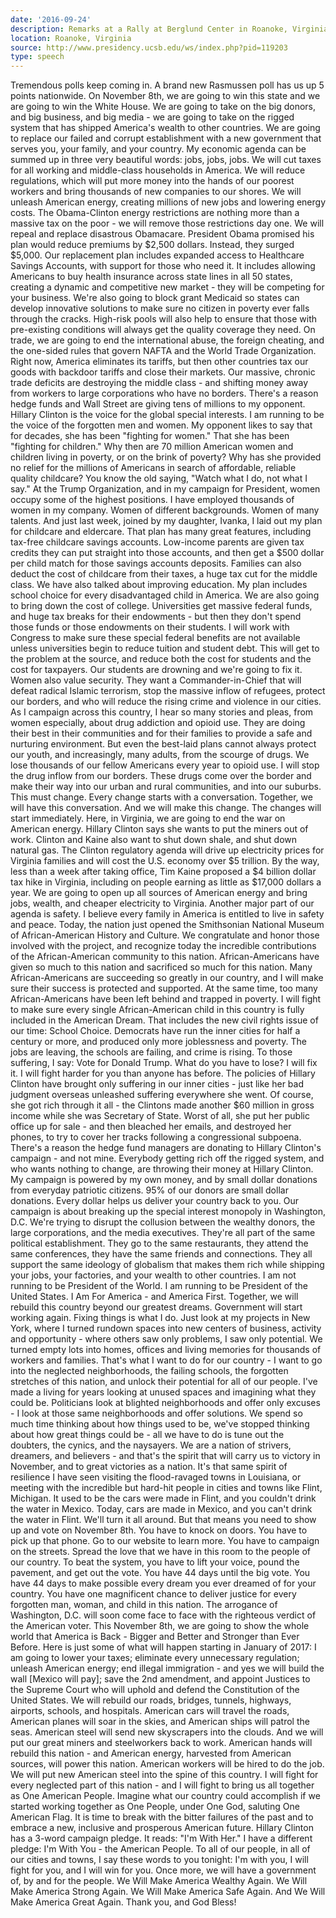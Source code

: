 ```yaml
---
date: '2016-09-24'
description: Remarks at a Rally at Berglund Center in Roanoke, Virginia
location: Roanoke, Virginia
source: http://www.presidency.ucsb.edu/ws/index.php?pid=119203
type: speech
---
```


Tremendous polls keep coming in. A brand new Rasmussen poll has us up 5 points nationwide. On November 8th, we are going to win this state and we are going to win the White House. We are going to take on the big donors, and big business, and big media - we are going to take on the rigged system that has shipped America's wealth to other countries. We are going to replace our failed and corrupt establishment with a new government that serves you, your family, and your country. My economic agenda can be summed up in three very beautiful words: jobs, jobs, jobs. We will cut taxes for all working and middle-class households in America. We will reduce regulations, which will put more money into the hands of our poorest workers and bring thousands of new companies to our shores. We will unleash American energy, creating millions of new jobs and lowering energy costs. The Obama-Clinton energy restrictions are nothing more than a massive tax on the poor - we will remove those restrictions day one. We will repeal and replace disastrous Obamacare. President Obama promised his plan would reduce premiums by $2,500 dollars. Instead, they surged $5,000. Our replacement plan includes expanded access to Healthcare Savings Accounts, with support for those who need it. It includes allowing Americans to buy health insurance across state lines in all 50 states, creating a dynamic and competitive new market - they will be competing for your business. We're also going to block grant Medicaid so states can develop innovative solutions to make sure no citizen in poverty ever falls through the cracks. High-risk pools will also help to ensure that those with pre-existing conditions will always get the quality coverage they need. On trade, we are going to end the international abuse, the foreign cheating, and the one-sided rules that govern NAFTA and the World Trade Organization. Right now, America eliminates its tariffs, but then other countries tax our goods with backdoor tariffs and close their markets. Our massive, chronic trade deficits are destroying the middle class - and shifting money away from workers to large corporations who have no borders. There's a reason hedge funds and Wall Street are giving tens of millions to my opponent. Hillary Clinton is the voice for the global special interests. I am running to be the voice of the forgotten men and women. My opponent likes to say that for decades, she has been "fighting for women." That she has been "fighting for children." Why then are 70 million American women and children living in poverty, or on the brink of poverty? Why has she provided no relief for the millions of Americans in search of affordable, reliable quality childcare? You know the old saying, "Watch what I do, not what I say." At the Trump Organization, and in my campaign for President, women occupy some of the highest positions. I have employed thousands of women in my company. Women of different backgrounds. Women of many talents. And just last week, joined by my daughter, Ivanka, I laid out my plan for childcare and eldercare. That plan has many great features, including tax-free childcare savings accounts. Low-income parents are given tax credits they can put straight into those accounts, and then get a $500 dollar per child match for those savings accounts deposits. Families can also deduct the cost of childcare from their taxes, a huge tax cut for the middle class. We have also talked about improving education. My plan includes school choice for every disadvantaged child in America. We are also going to bring down the cost of college. Universities get massive federal funds, and huge tax breaks for their endowments - but then they don't spend those funds or those endowments on their students. I will work with Congress to make sure these special federal benefits are not available unless universities begin to reduce tuition and student debt. This will get to the problem at the source, and reduce both the cost for students and the cost for taxpayers. Our students are drowning and we're going to fix it. Women also value security. They want a Commander-in-Chief that will defeat radical Islamic terrorism, stop the massive inflow of refugees, protect our borders, and who will reduce the rising crime and violence in our cities. As I campaign across this country, I hear so many stories and pleas, from women especially, about drug addiction and opioid use. They are doing their best in their communities and for their families to provide a safe and nurturing environment. But even the best-laid plans cannot always protect our youth, and increasingly, many adults, from the scourge of drugs. We lose thousands of our fellow Americans every year to opioid use. I will stop the drug inflow from our borders. These drugs come over the border and make their way into our urban and rural communities, and into our suburbs. This must change. Every change starts with a conversation. Together, we will have this conversation. And we will make this change. The changes will start immediately. Here, in Virginia, we are going to end the war on American energy. Hillary Clinton says she wants to put the miners out of work. Clinton and Kaine also want to shut down shale, and shut down natural gas. The Clinton regulatory agenda will drive up electricity prices for Virginia families and will cost the U.S. economy over $5 trillion. By the way, less than a week after taking office, Tim Kaine proposed a $4 billion dollar tax hike in Virginia, including on people earning as little as $17,000 dollars a year. We are going to open up all sources of American energy and bring jobs, wealth, and cheaper electricity to Virginia. Another major part of our agenda is safety. I believe every family in America is entitled to live in safety and peace. Today, the nation just opened the Smithsonian National Museum of African-American History and Culture. We congratulate and honor those involved with the project, and recognize today the incredible contributions of the African-American community to this nation. African-Americans have given so much to this nation and sacrificed so much for this nation. Many African-Americans are succeeding so greatly in our country, and I will make sure their success is protected and supported. At the same time, too many African-Americans have been left behind and trapped in poverty. I will fight to make sure every single African-American child in this country is fully included in the American Dream. That includes the new civil rights issue of our time: School Choice. Democrats have run the inner cities for half a century or more, and produced only more joblessness and poverty. The jobs are leaving, the schools are failing, and crime is rising. To those suffering, I say: Vote for Donald Trump. What do you have to lose? I will fix it. I will fight harder for you than anyone has before. The policies of Hillary Clinton have brought only suffering in our inner cities - just like her bad judgment overseas unleashed suffering everywhere she went. Of course, she got rich through it all - the Clintons made another $60 million in gross income while she was Secretary of State. Worst of all, she put her public office up for sale - and then bleached her emails, and destroyed her phones, to try to cover her tracks following a congressional subpoena. There's a reason the hedge fund managers are donating to Hillary Clinton's campaign - and not mine. Everybody getting rich off the rigged system, and who wants nothing to change, are throwing their money at Hillary Clinton. My campaign is powered by my own money, and by small dollar donations from everyday patriotic citizens. 95% of our donors are small dollar donations. Every dollar helps us deliver your country back to you. Our campaign is about breaking up the special interest monopoly in Washington, D.C. We're trying to disrupt the collusion between the wealthy donors, the large corporations, and the media executives. They're all part of the same political establishment. They go to the same restaurants, they attend the same conferences, they have the same friends and connections. They all support the same ideology of globalism that makes them rich while shipping your jobs, your factories, and your wealth to other countries. I am not running to be President of the World. I am running to be President of the United States. I Am For America - and America First. Together, we will rebuild this country beyond our greatest dreams. Government will start working again. Fixing things is what I do. Just look at my projects in New York, where I turned rundown spaces into new centers of business, activity and opportunity - where others saw only problems, I saw only potential. We turned empty lots into homes, offices and living memories for thousands of workers and families. That's what I want to do for our country - I want to go into the neglected neighborhoods, the failing schools, the forgotten stretches of this nation, and unlock their potential for all of our people. I've made a living for years looking at unused spaces and imagining what they could be. Politicians look at blighted neighborhoods and offer only excuses - I look at those same neighborhoods and offer solutions. We spend so much time thinking about how things used to be, we've stopped thinking about how great things could be - all we have to do is tune out the doubters, the cynics, and the naysayers. We are a nation of strivers, dreamers, and believers - and that's the spirit that will carry us to victory in November, and to great victories as a nation. It's that same spirit of resilience I have seen visiting the flood-ravaged towns in Louisiana, or meeting with the incredible but hard-hit people in cities and towns like Flint, Michigan. It used to be the cars were made in Flint, and you couldn't drink the water in Mexico. Today, cars are made in Mexico, and you can't drink the water in Flint. We'll turn it all around. But that means you need to show up and vote on November 8th. You have to knock on doors. You have to pick up that phone. Go to our website to learn more. You have to campaign on the streets. Spread the love that we have in this room to the people of our country. To beat the system, you have to lift your voice, pound the pavement, and get out the vote. You have 44 days until the big vote. You have 44 days to make possible every dream you ever dreamed of for your country. You have one magnificent chance to deliver justice for every forgotten man, woman, and child in this nation. The arrogance of Washington, D.C. will soon come face to face with the righteous verdict of the American voter. This November 8th, we are going to show the whole world that America is Back - Bigger and Better and Stronger than Ever Before. Here is just some of what will happen starting in January of 2017: I am going to lower your taxes; eliminate every unnecessary regulation; unleash American energy; end illegal immigration - and yes we will build the wall [Mexico will pay]; save the 2nd amendment, and appoint Justices to the Supreme Court who will uphold and defend the Constitution of the United States. We will rebuild our roads, bridges, tunnels, highways, airports, schools, and hospitals. American cars will travel the roads, American planes will soar in the skies, and American ships will patrol the seas. American steel will send new skyscrapers into the clouds. And we will put our great miners and steelworkers back to work. American hands will rebuild this nation - and American energy, harvested from American sources, will power this nation. American workers will be hired to do the job. We will put new American steel into the spine of this country. I will fight for every neglected part of this nation - and I will fight to bring us all together as One American People. Imagine what our country could accomplish if we started working together as One People, under One God, saluting One American Flag. It is time to break with the bitter failures of the past and to embrace a new, inclusive and prosperous American future. Hillary Clinton has a 3-word campaign pledge. It reads: "I'm With Her." I have a different pledge: I'm With You - the American People. To all of our people, in all of our cities and towns, I say these words to you tonight: I'm with you, I will fight for you, and I will win for you. Once more, we will have a government of, by and for the people. We Will Make America Wealthy Again. We Will Make America Strong Again. We Will Make America Safe Again. And We Will Make America Great Again. Thank you, and God Bless!